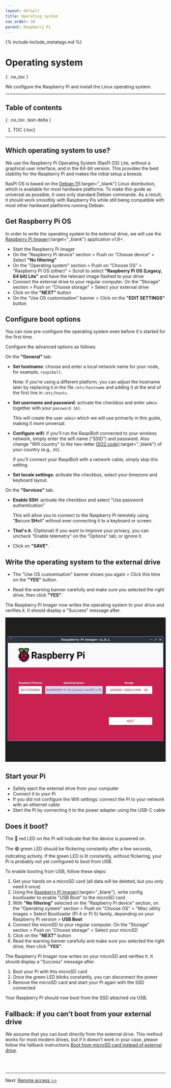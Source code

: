 ```yaml
---
layout: default
title: Operating system
nav_order: 20
parent: Raspberry Pi
---
```

<!-- markdownlint-disable MD014 MD022 MD025 MD033 MD040 -->
{% include include_metatags.md %}

# Operating system
{: .no_toc }

We configure the Raspberry Pi and install the Linux operating system.

---

## Table of contents
{: .no_toc .text-delta }

1. TOC
{:toc}

---

## Which operating system to use?

We use the Raspberry Pi Operating System (RasPi OS) Lite, without a graphical user interface, and in the 64-bit version.
This provides the best stability for the Raspberry Pi and makes the initial setup a breeze.

RasPi OS is based on the [Debian 11](https://www.debian.org/){:target="_blank"} Linux distribution, which is available for most hardware platforms.
To make this guide as universal as possible, it uses only standard Debian commands.
As a result, it should work smoothly with Raspberry Pis while still being compatible with most other hardware platforms running Debian.

## Get Raspberry Pi OS

In order to write the operating system to the external drive, we will use the [Raspberry Pi Imager](https://www.raspberrypi.com/software/){:target="_blank"} application v1.8+.

* Start the Raspberry Pi Imager
* On the "Raspberry Pi device" section > Push on "Choose device" > Select **"No filtering"**
* On the "Operating system" section > Push on "Choose OS" > "Raspberry Pi OS (other)" > Scroll to select **"Raspberry Pi OS (Legacy, 64 bit) Lite"** and have the relevant image flashed to your drive
* Connect the external drive to your regular computer. On the "Storage" section > Push on "Choose storage" > Select your external drive
* Click on the **"NEXT"** button
* On the "Use OS customisation" banner > Click on the **"EDIT SETTINGS"** button

## Configure boot options

You can now pre-configure the operating system even before it's started for the first time.

Configure the advanced options as follows.

On the **"General"** tab:

* **Set hostname**: choose and enter a local network name for your node, for example, `raspibolt`.

  Note: if you're using a different platform, you can adjust the hostname later by replacing it in the file `/etc/hostname` and adding it at the end of the first line in `/etc/hosts`.

* **Set username and password**: activate the checkbox and enter `admin` together with your `password [A]`.

  This will create the user `admin` which we will use primarily in this guide, making it more universal.

* **Configure wifi**: if you'll run the RaspiBolt connected to your wireless network, simply enter the wifi name ("SSID") and password.
  Also change "Wifi country" to the two-letter [ISO2 code](https://www.iso.org/obp/ui/#search){:target="_blank"} of your country (e.g., `US`).

  If you'll connect your RaspiBolt with a network cable, simply skip this setting.

* **Set locale settings**: activate the checkbox, select your timezone and keyboard layout.

On the **"Services"** tab:

* **Enable SSH**: activate the checkbox and select "Use password authentication"

  This will allow you to connect to the Raspberry Pi remotely using "**S**ecure **SH**ell" without ever connecting it to a keyboard or screen.

* **That's it.**
  (Optional) If you want to improve your privacy, you can uncheck "Enable telemetry" on the "Options" tab; or ignore it.

* Click on **"SAVE"**.

## Write the operating system to the external drive

* The "Use OS customisation" banner shows you again > Click this time on the **"YES"** button.

* Read the warning banner carefully and make sure you selected the right drive, then click **"YES"**.

The Raspberry Pi Imager now writes the operating system to your drive and verifies it.
It should display a "Success" message after.

![](../../images/gif_raspberry_pi_flash.gif)

## Start your Pi

* Safely eject the external drive from your computer
* Connect it to your Pi
* If you did not configure the Wifi settings: connect the Pi to your network with an ethernet cable
* Start the Pi by connecting it to the power adapter using the USB-C cable

## Does it boot?

The 🔴 red LED on the Pi will indicate that the device is powered on.

The 🟢 green LED should be flickering constantly after a few seconds, indicating activity.
If the green LED is lit constantly, without flickering, your Pi is probably not yet configured to boot from USB.

To enable booting from USB, follow these steps:

1. Get your hands on a microSD card (all data will be deleted, but you only need it once)
1. Using the [Raspberry Pi Imager](https://www.raspberrypi.com/software/){:target="_blank"}, write config bootloader to enable "USB Boot" to the microSD card
1. With **"No filtering"** selected on the "Raspberry Pi device" section, on the "Operating system" section > Push on "Choose OS" > "Misc utility images > Select Bootloader (Pi 4 or Pi 5) family, depending on your Raspberry Pi version > **USB Boot**
1. Connect the microSD to your regular computer. On the "Storage" section > Push on "Choose storage" > Select your microSD
1. Click on the **"NEXT"** button
1. Read the warning banner carefully and make sure you selected the right drive, then click **"YES"**.

The Raspberry Pi Imager now writes on your microSD and verifies it.
It should display a "Success" message after.

1. Boot your Pi with this microSD card
1. Once the green LED blinks constantly, you can disconnect the power
1. Remove the microSD card and start your Pi again with the SSD connected

Your Raspberry Pi should now boot from the SSD attached via USB.

## Fallback: if you can't boot from your external drive

We assume that you can boot directly from the external drive.
This method works for most modern drives, but if it doesn't work in your case, please follow the fallback instructions [Boot from microSD card instead of external drive](../bonus/raspberry-pi/boot-from-microsd-card.md).

<br /><br />

---

Next: [Remote access >>](remote-access.md)

